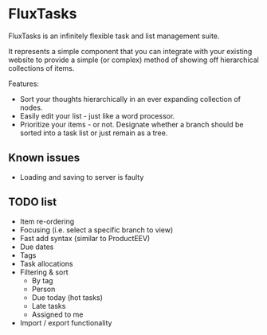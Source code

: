 FluxTasks
=========

FluxTasks is an infinitely flexible task and list management suite.

It represents a simple component that you can integrate with your existing website to provide a simple (or complex) method of showing off hierarchical collections of items.

Features:

* Sort your thoughts hierarchically in an ever expanding collection of nodes.
* Easily edit your list - just like a word processor.
* Prioritize your items - or not. Designate whether a branch should be sorted into a task list or just remain as a tree.


Known issues
------------

* Loading and saving to server is faulty

TODO list
---------

* Item re-ordering
* Focusing (i.e. select a specific branch to view)
* Fast add syntax (similar to ProductEEV)
* Due dates
* Tags
* Task allocations
* Filtering & sort
	* By tag
	* Person
	* Due today (hot tasks)
	* Late tasks
	* Assigned to me
* Import / export functionality
